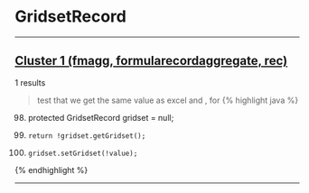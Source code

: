 # GridsetRecord

***

## [Cluster 1 (fmagg, formularecordaggregate, rec)](./1)
1 results
> test that we get the same value as excel and , for 
{% highlight java %}
98. protected GridsetRecord              gridset           =     null;
1763.     return !gridset.getGridset();
1773.     gridset.setGridset(!value);
{% endhighlight %}

***

